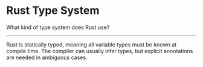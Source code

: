 # Rust Type System

What kind of type system does Rust use?

---

Rust is statically typed, meaning all variable types must be known at compile time. The compiler can usually infer types, but explicit annotations are needed in ambiguous cases.